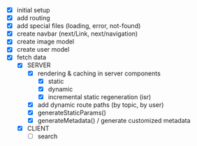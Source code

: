 - [x] initial setup
- [x] add routing
- [x] add special files (loading, error, not-found)
- [x] create navbar (next/Link, next/navigation)
- [x] create image model
- [x] create user model
- [x] fetch data
  - [x] SERVER
    - [x] rendering & caching in server components
      - [x] static
      - [x] dynamic
      - [x] incremental static regeneration (isr)
    - [x] add dynamic route paths (by topic, by user)
    - [x] generateStaticParams()
    - [x] generateMetadata() / generate customized metadata
  - [x] CLIENT
    - [ ] search

